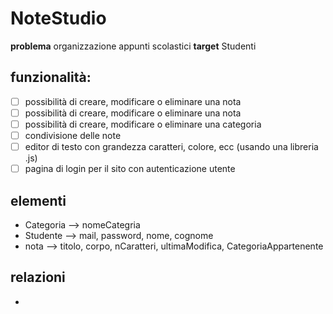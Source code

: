 # NoteStudio
**problema**
organizzazione appunti scolastici
**target**
Studenti

## funzionalità:

 - [ ] possibilità di creare, modificare o eliminare una nota
 - [ ] possibilità di creare, modificare o eliminare una nota
 - [ ] possibilità di creare, modificare o eliminare una categoria
 - [ ] condivisione delle note
 - [ ] editor di testo con grandezza caratteri, colore, ecc (usando una libreria .js)
 - [ ] pagina di login per il sito con autenticazione utente

## elementi
- Categoria --> nomeCategria
- Studente --> mail, password, nome, cognome
- nota --> titolo, corpo, nCaratteri, ultimaModifica, CategoriaAppartenente

## relazioni
-
